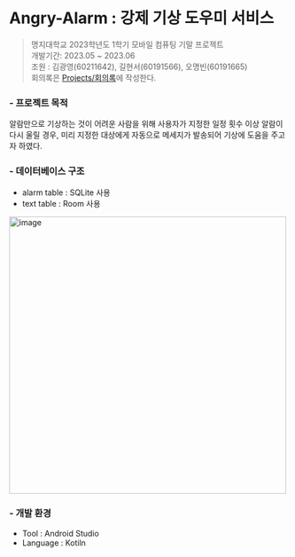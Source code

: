 # Angry-Alarm : 강제 기상 도우미 서비스

> 명지대학교 2023학년도 1학기 모바일 컴퓨팅 기말 프로젝트
<br>개발기간: 2023.05 ~ 2023.06
<br>조원 : 김광영(60211642), 길현서(60191566), 오명빈(60191665)
<br>회의록은 [Projects/회의록](https://github.com/orgs/mobile-coumputing-2023-1/projects/4)에 작성한다.

### - 프로젝트 목적
알람만으로 기상하는 것이 어려운 사람을 위해 사용자가 지정한 일정 횟수 이상 알람이 다시 울릴 경우, 미리 지정한 대상에게 자동으로 메세지가 발송되어 기상에 도움을 주고자 하였다.

### - 데이터베이스 구조
* alarm table : SQLite 사용
* text table : Room 사용
<img width="500" alt="image" src="https://github.com/mobile-coumputing-2023-1/Angry-Alarm/assets/80984981/0f3af4cf-18e4-4445-aa80-d95699939541">

### - 개발 환경
* Tool : Android Studio
* Language : Kotiln
